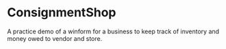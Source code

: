 # ConsignmentShop

A practice demo of a winform for a business to keep track of inventory and money owed to vendor and store.
